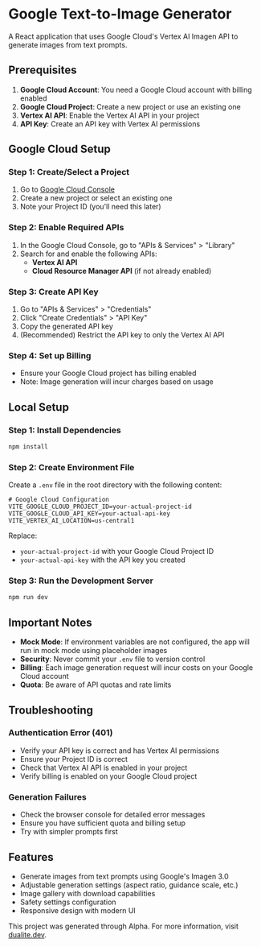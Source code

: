 # Google Text-to-Image Generator

A React application that uses Google Cloud's Vertex AI Imagen API to generate images from text prompts.

## Prerequisites

1. **Google Cloud Account**: You need a Google Cloud account with billing enabled
2. **Google Cloud Project**: Create a new project or use an existing one
3. **Vertex AI API**: Enable the Vertex AI API in your project
4. **API Key**: Create an API key with Vertex AI permissions

## Google Cloud Setup

### Step 1: Create/Select a Project

1. Go to [Google Cloud Console](https://console.cloud.google.com/)
2. Create a new project or select an existing one
3. Note your Project ID (you'll need this later)

### Step 2: Enable Required APIs

1. In the Google Cloud Console, go to "APIs & Services" > "Library"
2. Search for and enable the following APIs:
   - **Vertex AI API**
   - **Cloud Resource Manager API** (if not already enabled)

### Step 3: Create API Key

1. Go to "APIs & Services" > "Credentials"
2. Click "Create Credentials" > "API Key"
3. Copy the generated API key
4. (Recommended) Restrict the API key to only the Vertex AI API

### Step 4: Set up Billing

- Ensure your Google Cloud project has billing enabled
- Note: Image generation will incur charges based on usage

## Local Setup

### Step 1: Install Dependencies

```bash
npm install
```

### Step 2: Create Environment File

Create a `.env` file in the root directory with the following content:

```env
# Google Cloud Configuration
VITE_GOOGLE_CLOUD_PROJECT_ID=your-actual-project-id
VITE_GOOGLE_CLOUD_API_KEY=your-actual-api-key
VITE_VERTEX_AI_LOCATION=us-central1
```

Replace:

- `your-actual-project-id` with your Google Cloud Project ID
- `your-actual-api-key` with the API key you created

### Step 3: Run the Development Server

```bash
npm run dev
```

## Important Notes

- **Mock Mode**: If environment variables are not configured, the app will run in mock mode using placeholder images
- **Security**: Never commit your `.env` file to version control
- **Billing**: Each image generation request will incur costs on your Google Cloud account
- **Quota**: Be aware of API quotas and rate limits

## Troubleshooting

### Authentication Error (401)

- Verify your API key is correct and has Vertex AI permissions
- Ensure your Project ID is correct
- Check that Vertex AI API is enabled in your project
- Verify billing is enabled on your Google Cloud project

### Generation Failures

- Check the browser console for detailed error messages
- Ensure you have sufficient quota and billing setup
- Try with simpler prompts first

## Features

- Generate images from text prompts using Google's Imagen 3.0
- Adjustable generation settings (aspect ratio, guidance scale, etc.)
- Image gallery with download capabilities
- Safety settings configuration
- Responsive design with modern UI

This project was generated through Alpha. For more information, visit [dualite.dev](https://dualite.dev).
